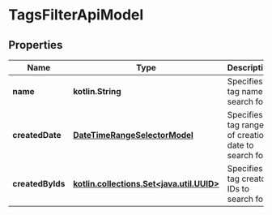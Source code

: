 
# TagsFilterApiModel

## Properties
| Name | Type | Description | Notes |
| ------------ | ------------- | ------------- | ------------- |
| **name** | **kotlin.String** | Specifies a tag name to search for |  [optional] |
| **createdDate** | [**DateTimeRangeSelectorModel**](DateTimeRangeSelectorModel.md) | Specifies a tag range of creation date to search for |  [optional] |
| **createdByIds** | [**kotlin.collections.Set&lt;java.util.UUID&gt;**](java.util.UUID.md) | Specifies a tag creator IDs to search for |  [optional] |



